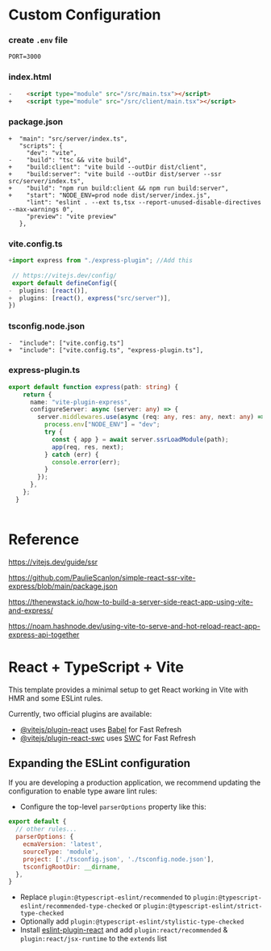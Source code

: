 
# Custom Configuration


### create `.env` file

```env
PORT=3000
```

### index.html
```html
-    <script type="module" src="/src/main.tsx"></script>
+    <script type="module" src="/src/client/main.tsx"></script>
```




### package.json
```
+  "main": "src/server/index.ts",
   "scripts": {
     "dev": "vite",
-    "build": "tsc && vite build",
+    "build:client": "vite build --outDir dist/client",
+    "build:server": "vite build --outDir dist/server --ssr src/server/index.ts",
+    "build": "npm run build:client && npm run build:server",
+    "start": "NODE_ENV=prod node dist/server/index.js",
     "lint": "eslint . --ext ts,tsx --report-unused-disable-directives --max-warnings 0",
     "preview": "vite preview"
   },
```


### vite.config.ts
```typescript
+import express from "./express-plugin"; //Add this
 
 // https://vitejs.dev/config/
 export default defineConfig({
-  plugins: [react()],
+  plugins: [react(), express("src/server")],
})
```



### tsconfig.node.json
```
-  "include": ["vite.config.ts"]
+  "include": ["vite.config.ts", "express-plugin.ts"],
```


### express-plugin.ts
```typescript
export default function express(path: string) {
    return {
      name: "vite-plugin-express",
      configureServer: async (server: any) => {
        server.middlewares.use(async (req: any, res: any, next: any) => {
          process.env["NODE_ENV"] = "dev";
          try {
            const { app } = await server.ssrLoadModule(path);
            app(req, res, next);
          } catch (err) {
            console.error(err);
          }
        });
      },
    };
  }
  
```


# Reference
https://vitejs.dev/guide/ssr

https://github.com/PaulieScanlon/simple-react-ssr-vite-express/blob/main/package.json

https://thenewstack.io/how-to-build-a-server-side-react-app-using-vite-and-express/

https://noam.hashnode.dev/using-vite-to-serve-and-hot-reload-react-app-express-api-together






# React + TypeScript + Vite

This template provides a minimal setup to get React working in Vite with HMR and some ESLint rules.

Currently, two official plugins are available:

- [@vitejs/plugin-react](https://github.com/vitejs/vite-plugin-react/blob/main/packages/plugin-react/README.md) uses [Babel](https://babeljs.io/) for Fast Refresh
- [@vitejs/plugin-react-swc](https://github.com/vitejs/vite-plugin-react-swc) uses [SWC](https://swc.rs/) for Fast Refresh

## Expanding the ESLint configuration

If you are developing a production application, we recommend updating the configuration to enable type aware lint rules:

- Configure the top-level `parserOptions` property like this:

```js
export default {
  // other rules...
  parserOptions: {
    ecmaVersion: 'latest',
    sourceType: 'module',
    project: ['./tsconfig.json', './tsconfig.node.json'],
    tsconfigRootDir: __dirname,
  },
}
```

- Replace `plugin:@typescript-eslint/recommended` to `plugin:@typescript-eslint/recommended-type-checked` or `plugin:@typescript-eslint/strict-type-checked`
- Optionally add `plugin:@typescript-eslint/stylistic-type-checked`
- Install [eslint-plugin-react](https://github.com/jsx-eslint/eslint-plugin-react) and add `plugin:react/recommended` & `plugin:react/jsx-runtime` to the `extends` list
